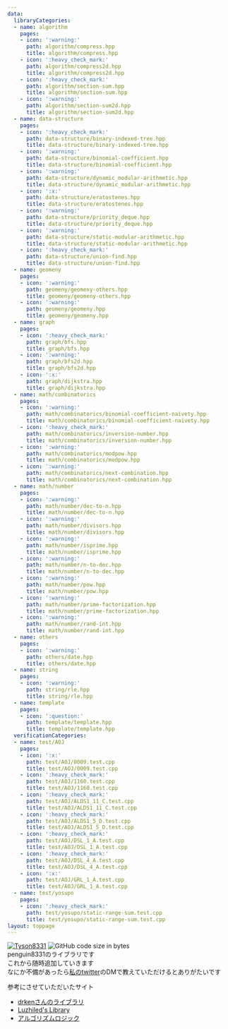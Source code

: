 ```yaml
---
data:
  libraryCategories:
  - name: algorithm
    pages:
    - icon: ':warning:'
      path: algorithm/compress.hpp
      title: algorithm/compress.hpp
    - icon: ':heavy_check_mark:'
      path: algorithm/compress2d.hpp
      title: algorithm/compress2d.hpp
    - icon: ':heavy_check_mark:'
      path: algorithm/section-sum.hpp
      title: algorithm/section-sum.hpp
    - icon: ':warning:'
      path: algorithm/section-sum2d.hpp
      title: algorithm/section-sum2d.hpp
  - name: data-structure
    pages:
    - icon: ':heavy_check_mark:'
      path: data-structure/binary-indexed-tree.hpp
      title: data-structure/binary-indexed-tree.hpp
    - icon: ':warning:'
      path: data-structure/binomial-coefficient.hpp
      title: data-structure/binomial-coefficient.hpp
    - icon: ':warning:'
      path: data-structure/dynamic_modular-arithmetic.hpp
      title: data-structure/dynamic_modular-arithmetic.hpp
    - icon: ':x:'
      path: data-structure/eratostenes.hpp
      title: data-structure/eratostenes.hpp
    - icon: ':warning:'
      path: data-structure/priority_deque.hpp
      title: data-structure/priority_deque.hpp
    - icon: ':warning:'
      path: data-structure/static-modular-arithmetic.hpp
      title: data-structure/static-modular-arithmetic.hpp
    - icon: ':heavy_check_mark:'
      path: data-structure/union-find.hpp
      title: data-structure/union-find.hpp
  - name: geomeny
    pages:
    - icon: ':warning:'
      path: geomeny/geomeny-others.hpp
      title: geomeny/geomeny-others.hpp
    - icon: ':warning:'
      path: geomeny/geomeny.hpp
      title: geomeny/geomeny.hpp
  - name: graph
    pages:
    - icon: ':heavy_check_mark:'
      path: graph/bfs.hpp
      title: graph/bfs.hpp
    - icon: ':warning:'
      path: graph/bfs2d.hpp
      title: graph/bfs2d.hpp
    - icon: ':x:'
      path: graph/dijkstra.hpp
      title: graph/dijkstra.hpp
  - name: math/combinatorics
    pages:
    - icon: ':warning:'
      path: math/combinatorics/binomial-coefficient-naivety.hpp
      title: math/combinatorics/binomial-coefficient-naivety.hpp
    - icon: ':heavy_check_mark:'
      path: math/combinatorics/inversion-number.hpp
      title: math/combinatorics/inversion-number.hpp
    - icon: ':warning:'
      path: math/combinatorics/modpow.hpp
      title: math/combinatorics/modpow.hpp
    - icon: ':warning:'
      path: math/combinatorics/next-combination.hpp
      title: math/combinatorics/next-combination.hpp
  - name: math/number
    pages:
    - icon: ':warning:'
      path: math/number/dec-to-n.hpp
      title: math/number/dec-to-n.hpp
    - icon: ':warning:'
      path: math/number/divisors.hpp
      title: math/number/divisors.hpp
    - icon: ':warning:'
      path: math/number/isprime.hpp
      title: math/number/isprime.hpp
    - icon: ':warning:'
      path: math/number/n-to-dec.hpp
      title: math/number/n-to-dec.hpp
    - icon: ':warning:'
      path: math/number/pow.hpp
      title: math/number/pow.hpp
    - icon: ':warning:'
      path: math/number/prime-factorization.hpp
      title: math/number/prime-factorization.hpp
    - icon: ':warning:'
      path: math/number/rand-int.hpp
      title: math/number/rand-int.hpp
  - name: others
    pages:
    - icon: ':warning:'
      path: others/date.hpp
      title: others/date.hpp
  - name: string
    pages:
    - icon: ':warning:'
      path: string/rle.hpp
      title: string/rle.hpp
  - name: template
    pages:
    - icon: ':question:'
      path: template/template.hpp
      title: template/template.hpp
  verificationCategories:
  - name: test/AOJ
    pages:
    - icon: ':x:'
      path: test/AOJ/0009.test.cpp
      title: test/AOJ/0009.test.cpp
    - icon: ':heavy_check_mark:'
      path: test/AOJ/1160.test.cpp
      title: test/AOJ/1160.test.cpp
    - icon: ':heavy_check_mark:'
      path: test/AOJ/ALDS1_11_C.test.cpp
      title: test/AOJ/ALDS1_11_C.test.cpp
    - icon: ':heavy_check_mark:'
      path: test/AOJ/ALDS1_5_D.test.cpp
      title: test/AOJ/ALDS1_5_D.test.cpp
    - icon: ':heavy_check_mark:'
      path: test/AOJ/DSL_1_A.test.cpp
      title: test/AOJ/DSL_1_A.test.cpp
    - icon: ':heavy_check_mark:'
      path: test/AOJ/DSL_4_A.test.cpp
      title: test/AOJ/DSL_4_A.test.cpp
    - icon: ':x:'
      path: test/AOJ/GRL_1_A.test.cpp
      title: test/AOJ/GRL_1_A.test.cpp
  - name: test/yosupo
    pages:
    - icon: ':heavy_check_mark:'
      path: test/yosupo/static-range-sum.test.cpp
      title: test/yosupo/static-range-sum.test.cpp
layout: toppage
---
```

[![Tyson8331](https://img.shields.io/endpoint?url=https%3A%2F%2Fatcoder-badges.now.sh%2Fapi%2Fatcoder%2Fjson%2FTyson8331)](https://atcoder.jp/users/Tyson8331)
![GitHub code size in bytes](https://img.shields.io/github/languages/code-size/penguin8331/library?style=flat-square)<br>
penguin8331のライブラリです<br>
これから随時追加していきます<br>
なにか不備があったら[私のtwitter](https://twitter.com/penguin8331)のDMで教えていただけるとありがたいです<br>

参考にさせていただいたサイト<br>
- [drkenさんのライブラリ](https://github.com/drken1215/algorithm)<br>
- [Luzhiled's Library](https://ei1333.github.io/library/)<br>
- [アルゴリズムロジック](https://algo-logic.info/)<br>